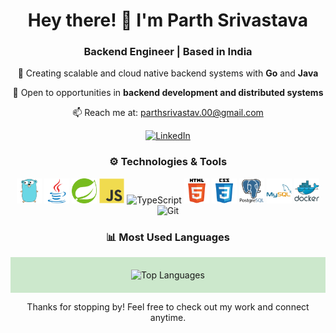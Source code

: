 <!-- Personalized Introduction -->
<h1 align="center">Hey there! 👋 I'm Parth Srivastava</h1>
<h3 align="center">Backend Engineer | Based in India</h3>

<!-- Brief Bio -->
<p align="center">🚀 Creating scalable and cloud native backend systems with <strong>Go</strong> and <strong>Java</strong></p>
<p align="center">💬 Open to opportunities in <strong>backend development and distributed systems</strong></p>

<!-- Contact Section -->
<p align="center">
  📫 Reach me at: <a href="mailto:parthsrivastav.00@gmail.com">parthsrivastav.00@gmail.com</a>
</p>

<!-- Social Links -->
<p align="center">
  <a href="https://linkedin.com/in/srivastavcodes/" target="_blank">
    <img src="https://raw.githubusercontent.com/rahuldkjain/github-profile-readme-generator/master/src/images/icons/Social/linked-in-alt.svg" alt="LinkedIn" height="30" width="40" />
  </a>
</p>

<!-- Tech Stack -->
<h3 align="center">⚙️ Technologies & Tools</h3>
<p align="center">
  <!-- Languages -->
  <img src="https://raw.githubusercontent.com/devicons/devicon/master/icons/go/go-original.svg" alt="Go" width="40" height="40"/>
  <img src="https://raw.githubusercontent.com/devicons/devicon/master/icons/java/java-original.svg" alt="Java" width="40" height="40"/>
  <img src="https://raw.githubusercontent.com/devicons/devicon/master/icons/spring/spring-original.svg" alt="Java" width="40" height="40"/>
  <img src="https://raw.githubusercontent.com/devicons/devicon/master/icons/javascript/javascript-original.svg" alt="JavaScript" width="40" height="40"/>
  <img src="https://www.vectorlogo.zone/logos/typescriptlang/typescriptlang-icon.svg" alt="TypeScript" width="40" height="40"/>

  <!-- Web -->
  <img src="https://raw.githubusercontent.com/devicons/devicon/master/icons/html5/html5-original-wordmark.svg" alt="HTML5" width="40" height="40"/>
  <img src="https://raw.githubusercontent.com/devicons/devicon/master/icons/css3/css3-original-wordmark.svg" alt="CSS3" width="40" height="40"/>

  <!-- Databases -->
  <img src="https://raw.githubusercontent.com/devicons/devicon/master/icons/postgresql/postgresql-original-wordmark.svg" alt="PostgreSQL" width="40" height="40"/>
  <img src="https://raw.githubusercontent.com/devicons/devicon/master/icons/mysql/mysql-original-wordmark.svg" alt="MongoDB" width="40" height="40"/>

  <!-- Dev Tools -->
  <img src="https://raw.githubusercontent.com/devicons/devicon/master/icons/docker/docker-original-wordmark.svg" alt="Docker" width="40" height="40"/>
  <img src="https://www.vectorlogo.zone/logos/git-scm/git-scm-icon.svg" alt="Git" width="40" height="40"/>
</p>

<!-- Language Stats -->
<h3 align="center">📊 Most Used Languages</h3>
<p align="center" style="background: #cce8cc; padding: 20px;">
  <img src="https://github-readme-stats.vercel.app/api/top-langs/?username=srivastavcodes&layout=compact&bg_color=0b3c49&title_color=ffffff&text_color=ffffff" alt="Top Languages">
</p>

<!-- Footer -->
<p align="center">Thanks for stopping by! Feel free to check out my work and connect anytime.</p>
